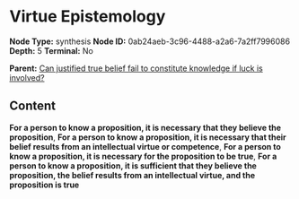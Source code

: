 # Virtue Epistemology

**Node Type:** synthesis
**Node ID:** 0ab24aeb-3c96-4488-a2a6-7a2ff7996086
**Depth:** 5
**Terminal:** No

**Parent:** [Can justified true belief fail to constitute knowledge if luck is involved?](can-justified-true-belief-fail-to-constitute-knowledge-if-luck-is-involved-antithesis-d8bae4bd-8590-4383-82df-bc936db93c1e.md)

## Content

**For a person to know a proposition, it is necessary that they believe the proposition**, **For a person to know a proposition, it is necessary that their belief results from an intellectual virtue or competence**, **For a person to know a proposition, it is necessary for the proposition to be true**, **For a person to know a proposition, it is sufficient that they believe the proposition, the belief results from an intellectual virtue, and the proposition is true**
